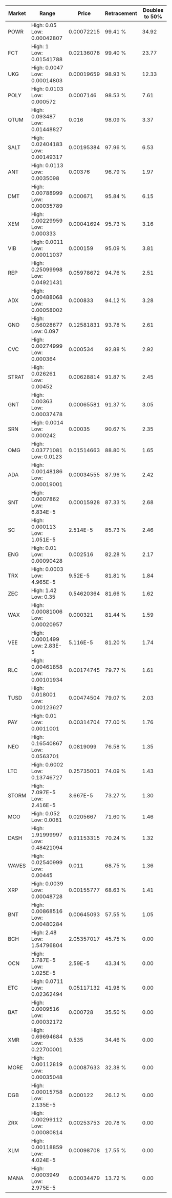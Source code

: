 | Market | Range | Price| Retracement | Doubles to 50% |
| --- | --- | --- | --- | --- |
| POWR | High: 0.05<br />Low: 0.00042807 | 0.00072215 | 99.41 % | 34.92 |
| FCT | High: 1<br />Low: 0.01541788 | 0.02136078 | 99.40 % | 23.77 |
| UKG | High: 0.0047<br />Low: 0.00014803 | 0.00019659 | 98.93 % | 12.33 |
| POLY | High: 0.0103<br />Low: 0.000572 | 0.0007146 | 98.53 % | 7.61 |
| QTUM | High: 0.093487<br />Low: 0.01448827 | 0.016 | 98.09 % | 3.37 |
| SALT | High: 0.02404183<br />Low: 0.00149317 | 0.00195384 | 97.96 % | 6.53 |
| ANT | High: 0.0113<br />Low: 0.0035098 | 0.00376 | 96.79 % | 1.97 |
| DMT | High: 0.00788999<br />Low: 0.00035789 | 0.000671 | 95.84 % | 6.15 |
| XEM | High: 0.00229959<br />Low: 0.000333 | 0.00041694 | 95.73 % | 3.16 |
| VIB | High: 0.0011<br />Low: 0.00011037 | 0.000159 | 95.09 % | 3.81 |
| REP | High: 0.25099998<br />Low: 0.04921431 | 0.05978672 | 94.76 % | 2.51 |
| ADX | High: 0.00488068<br />Low: 0.00058002 | 0.000833 | 94.12 % | 3.28 |
| GNO | High: 0.56028677<br />Low: 0.097 | 0.12581831 | 93.78 % | 2.61 |
| CVC | High: 0.00274999<br />Low: 0.000364 | 0.000534 | 92.88 % | 2.92 |
| STRAT | High: 0.026261<br />Low: 0.00452 | 0.00628814 | 91.87 % | 2.45 |
| GNT | High: 0.00363<br />Low: 0.00037478 | 0.00065581 | 91.37 % | 3.05 |
| SRN | High: 0.0014<br />Low: 0.000242 | 0.00035 | 90.67 % | 2.35 |
| OMG | High: 0.03771081<br />Low: 0.0123 | 0.01514663 | 88.80 % | 1.65 |
| ADA | High: 0.00148186<br />Low: 0.00019001 | 0.00034555 | 87.96 % | 2.42 |
| SNT | High: 0.0007862<br />Low: 6.834E-5 | 0.00015928 | 87.33 % | 2.68 |
| SC | High: 0.000113<br />Low: 1.051E-5 | 2.514E-5 | 85.73 % | 2.46 |
| ENG | High: 0.01<br />Low: 0.00090428 | 0.002516 | 82.28 % | 2.17 |
| TRX | High: 0.0003<br />Low: 4.965E-5 | 9.52E-5 | 81.81 % | 1.84 |
| ZEC | High: 1.42<br />Low: 0.35 | 0.54620364 | 81.66 % | 1.62 |
| WAX | High: 0.00081006<br />Low: 0.00020957 | 0.000321 | 81.44 % | 1.59 |
| VEE | High: 0.0001499<br />Low: 2.83E-5 | 5.116E-5 | 81.20 % | 1.74 |
| RLC | High: 0.00461858<br />Low: 0.00101934 | 0.00174745 | 79.77 % | 1.61 |
| TUSD | High: 0.018001<br />Low: 0.00123627 | 0.00474504 | 79.07 % | 2.03 |
| PAY | High: 0.01<br />Low: 0.0011001 | 0.00314704 | 77.00 % | 1.76 |
| NEO | High: 0.16540867<br />Low: 0.0563701 | 0.0819099 | 76.58 % | 1.35 |
| LTC | High: 0.6002<br />Low: 0.13746727 | 0.25735001 | 74.09 % | 1.43 |
| STORM | High: 7.097E-5<br />Low: 2.416E-5 | 3.667E-5 | 73.27 % | 1.30 |
| MCO | High: 0.052<br />Low: 0.0081 | 0.0205667 | 71.60 % | 1.46 |
| DASH | High: 1.91999997<br />Low: 0.48421094 | 0.91153315 | 70.24 % | 1.32 |
| WAVES | High: 0.02540999<br />Low: 0.00445 | 0.011 | 68.75 % | 1.36 |
| XRP | High: 0.0039<br />Low: 0.00048728 | 0.00155777 | 68.63 % | 1.41 |
| BNT | High: 0.00868516<br />Low: 0.00480284 | 0.00645093 | 57.55 % | 1.05 |
| BCH | High: 2.48<br />Low: 1.54796804 | 2.05357017 | 45.75 % | 0.00 |
| OCN | High: 3.787E-5<br />Low: 1.025E-5 | 2.59E-5 | 43.34 % | 0.00 |
| ETC | High: 0.0711<br />Low: 0.02362494 | 0.05117132 | 41.98 % | 0.00 |
| BAT | High: 0.0009516<br />Low: 0.00032172 | 0.000728 | 35.50 % | 0.00 |
| XMR | High: 0.69694684<br />Low: 0.22700001 | 0.535 | 34.46 % | 0.00 |
| MORE | High: 0.00112819<br />Low: 0.00035048 | 0.00087633 | 32.38 % | 0.00 |
| DGB | High: 0.00015758<br />Low: 2.135E-5 | 0.000122 | 26.12 % | 0.00 |
| ZRX | High: 0.00299112<br />Low: 0.00080814 | 0.00253753 | 20.78 % | 0.00 |
| XLM | High: 0.00118859<br />Low: 4.024E-5 | 0.00098708 | 17.55 % | 0.00 |
| MANA | High: 0.0003949<br />Low: 2.975E-5 | 0.00034479 | 13.72 % | 0.00 |
